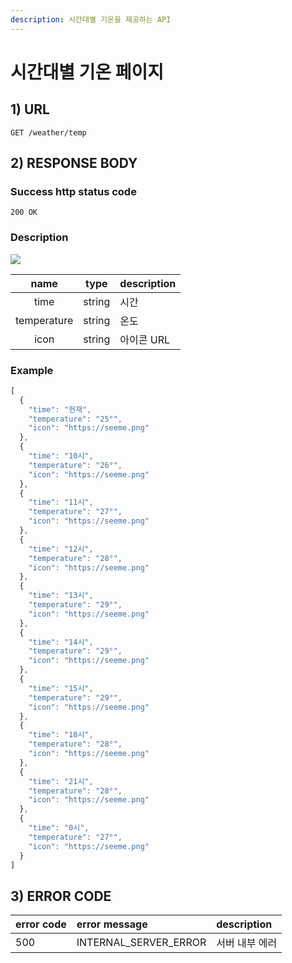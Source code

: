 ```yaml
---
description: 시간대별 기온을 제공하는 API
---
```


# 시간대별 기온 페이지

## 1\) URL

```text
GET /weather/temp
```

## 2\) RESPONSE BODY

### Success http status code

`200 OK`

### Description

![](https://user-images.githubusercontent.com/68107000/124440085-31d82500-ddb5-11eb-9a1e-b9cc888a4380.png)

| name | type | description |
| :---: | :---: | :--- |
| time | string | 시간 |
| temperature | string | 온도 |
| icon | string | 아이콘 URL |

### Example

```javascript
[
  {
    "time": "현재",
    "temperature": "25°",
    "icon": "https://seeme.png"
  },
  {
    "time": "10시",
    "temperature": "26°",
    "icon": "https://seeme.png"
  },
  {
    "time": "11시",
    "temperature": "27°",
    "icon": "https://seeme.png"
  },
  {
    "time": "12시",
    "temperature": "28°",
    "icon": "https://seeme.png"
  },
  {
    "time": "13시",
    "temperature": "29°",
    "icon": "https://seeme.png"
  },
  {
    "time": "14시",
    "temperature": "29°",
    "icon": "https://seeme.png"
  },
  {
    "time": "15시",
    "temperature": "29°",
    "icon": "https://seeme.png"
  },
  {
    "time": "18시",
    "temperature": "28°",
    "icon": "https://seeme.png"
  },
  {
    "time": "21시",
    "temperature": "28°",
    "icon": "https://seeme.png"
  },
  {
    "time": "0시",
    "temperature": "27°",
    "icon": "https://seeme.png"
  }
]
```

## 3\) ERROR CODE

| error code | error message | description |
| :--- | :--- | :--- |
| 500 | INTERNAL\_SERVER\_ERROR | 서버 내부 에러 |

